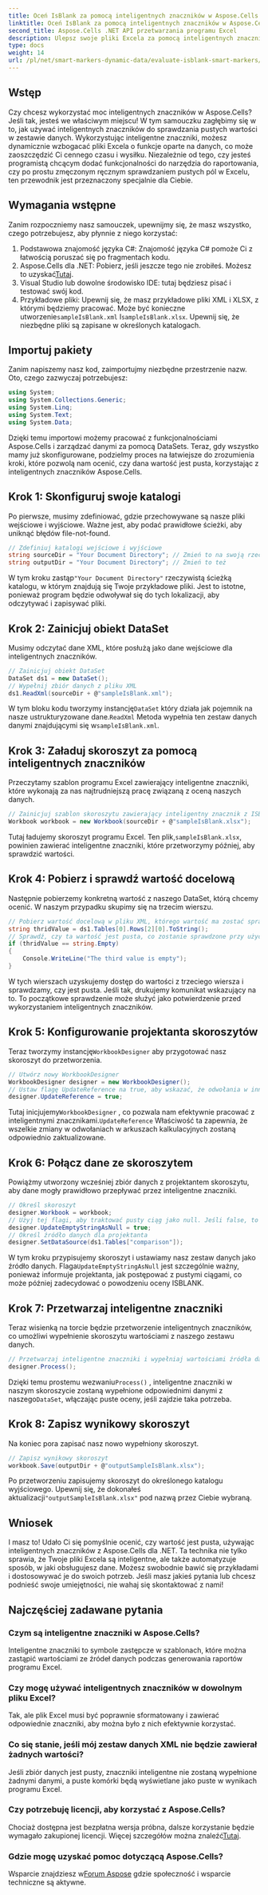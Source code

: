 ```yaml
---
title: Oceń IsBlank za pomocą inteligentnych znaczników w Aspose.Cells
linktitle: Oceń IsBlank za pomocą inteligentnych znaczników w Aspose.Cells
second_title: Aspose.Cells .NET API przetwarzania programu Excel
description: Ulepsz swoje pliki Excela za pomocą inteligentnych znaczników, aby skutecznie oceniać puste wartości za pomocą Aspose.Cells dla .NET. Dowiedz się, jak to zrobić w tym przewodniku krok po kroku.
type: docs
weight: 14
url: /pl/net/smart-markers-dynamic-data/evaluate-isblank-smart-markers/
---
```

## Wstęp
Czy chcesz wykorzystać moc inteligentnych znaczników w Aspose.Cells? Jeśli tak, jesteś we właściwym miejscu! W tym samouczku zagłębimy się w to, jak używać inteligentnych znaczników do sprawdzania pustych wartości w zestawie danych. Wykorzystując inteligentne znaczniki, możesz dynamicznie wzbogacać pliki Excela o funkcje oparte na danych, co może zaoszczędzić Ci cennego czasu i wysiłku. Niezależnie od tego, czy jesteś programistą chcącym dodać funkcjonalności do narzędzia do raportowania, czy po prostu zmęczonym ręcznym sprawdzaniem pustych pól w Excelu, ten przewodnik jest przeznaczony specjalnie dla Ciebie. 
## Wymagania wstępne
Zanim rozpoczniemy nasz samouczek, upewnijmy się, że masz wszystko, czego potrzebujesz, aby płynnie z niego korzystać:
1. Podstawowa znajomość języka C#: Znajomość języka C# pomoże Ci z łatwością poruszać się po fragmentach kodu.
2.  Aspose.Cells dla .NET: Pobierz, jeśli jeszcze tego nie zrobiłeś. Możesz to uzyskać[Tutaj](https://releases.aspose.com/cells/net/).
3. Visual Studio lub dowolne środowisko IDE: tutaj będziesz pisać i testować swój kod. 
4. Przykładowe pliki: Upewnij się, że masz przykładowe pliki XML i XLSX, z którymi będziemy pracować. Może być konieczne utworzenie`sampleIsBlank.xml` I`sampleIsBlank.xlsx`. 
Upewnij się, że niezbędne pliki są zapisane w określonych katalogach.
## Importuj pakiety
Zanim napiszemy nasz kod, zaimportujmy niezbędne przestrzenie nazw. Oto, czego zazwyczaj potrzebujesz:
```csharp
using System;
using System.Collections.Generic;
using System.Linq;
using System.Text;
using System.Data;
```
Dzięki temu importowi możemy pracować z funkcjonalnościami Aspose.Cells i zarządzać danymi za pomocą DataSets.
Teraz, gdy wszystko mamy już skonfigurowane, podzielmy proces na łatwiejsze do zrozumienia kroki, które pozwolą nam ocenić, czy dana wartość jest pusta, korzystając z inteligentnych znaczników Aspose.Cells.
## Krok 1: Skonfiguruj swoje katalogi
Po pierwsze, musimy zdefiniować, gdzie przechowywane są nasze pliki wejściowe i wyjściowe. Ważne jest, aby podać prawidłowe ścieżki, aby uniknąć błędów file-not-found.
```csharp
// Zdefiniuj katalogi wejściowe i wyjściowe
string sourceDir = "Your Document Directory"; // Zmień to na swoją rzeczywistą ścieżkę
string outputDir = "Your Document Directory"; // Zmień to też
```
 W tym kroku zastąp`"Your Document Directory"` rzeczywistą ścieżką katalogu, w którym znajdują się Twoje przykładowe pliki. Jest to istotne, ponieważ program będzie odwoływał się do tych lokalizacji, aby odczytywać i zapisywać pliki.
## Krok 2: Zainicjuj obiekt DataSet
Musimy odczytać dane XML, które posłużą jako dane wejściowe dla inteligentnych znaczników.
```csharp
// Zainicjuj obiekt DataSet
DataSet ds1 = new DataSet();
// Wypełnij zbiór danych z pliku XML
ds1.ReadXml(sourceDir + @"sampleIsBlank.xml");
```
 W tym bloku kodu tworzymy instancję`DataSet` który działa jak pojemnik na nasze ustrukturyzowane dane.`ReadXml` Metoda wypełnia ten zestaw danych danymi znajdującymi się w`sampleIsBlank.xml`.
## Krok 3: Załaduj skoroszyt za pomocą inteligentnych znaczników
Przeczytamy szablon programu Excel zawierający inteligentne znaczniki, które wykonają za nas najtrudniejszą pracę związaną z oceną naszych danych.
```csharp
// Zainicjuj szablon skoroszytu zawierający inteligentny znacznik z ISBLANK
Workbook workbook = new Workbook(sourceDir + @"sampleIsBlank.xlsx");
```
 Tutaj ładujemy skoroszyt programu Excel. Ten plik,`sampleIsBlank.xlsx`, powinien zawierać inteligentne znaczniki, które przetworzymy później, aby sprawdzić wartości.
## Krok 4: Pobierz i sprawdź wartość docelową
Następnie pobierzemy konkretną wartość z naszego DataSet, którą chcemy ocenić. W naszym przypadku skupimy się na trzecim wierszu.
```csharp
// Pobierz wartość docelową w pliku XML, którego wartość ma zostać sprawdzona
string thridValue = ds1.Tables[0].Rows[2][0].ToString();
// Sprawdź, czy ta wartość jest pusta, co zostanie sprawdzone przy użyciu ISBLANK
if (thridValue == string.Empty)
{
    Console.WriteLine("The third value is empty");
}
```
W tych wierszach uzyskujemy dostęp do wartości z trzeciego wiersza i sprawdzamy, czy jest pusta. Jeśli tak, drukujemy komunikat wskazujący na to. To początkowe sprawdzenie może służyć jako potwierdzenie przed wykorzystaniem inteligentnych znaczników.
## Krok 5: Konfigurowanie projektanta skoroszytów
 Teraz tworzymy instancję`WorkbookDesigner` aby przygotować nasz skoroszyt do przetworzenia.
```csharp
// Utwórz nowy WorkbookDesigner
WorkbookDesigner designer = new WorkbookDesigner();
// Ustaw flagę UpdateReference na true, aby wskazać, że odwołania w innych arkuszach kalkulacyjnych zostaną zaktualizowane
designer.UpdateReference = true;
```
 Tutaj inicjujemy`WorkbookDesigner` , co pozwala nam efektywnie pracować z inteligentnymi znacznikami.`UpdateReference` Właściwość ta zapewnia, że wszelkie zmiany w odwołaniach w arkuszach kalkulacyjnych zostaną odpowiednio zaktualizowane.
## Krok 6: Połącz dane ze skoroszytem
Powiążmy utworzony wcześniej zbiór danych z projektantem skoroszytu, aby dane mogły prawidłowo przepływać przez inteligentne znaczniki.
```csharp
// Określ skoroszyt
designer.Workbook = workbook;
// Użyj tej flagi, aby traktować pusty ciąg jako null. Jeśli false, to ISBLANK nie będzie działać
designer.UpdateEmptyStringAsNull = true;
// Określ źródło danych dla projektanta
designer.SetDataSource(ds1.Tables["comparison"]);
```
 W tym kroku przypisujemy skoroszyt i ustawiamy nasz zestaw danych jako źródło danych. Flaga`UpdateEmptyStringAsNull` jest szczególnie ważny, ponieważ informuje projektanta, jak postępować z pustymi ciągami, co może później zadecydować o powodzeniu oceny ISBLANK.
## Krok 7: Przetwarzaj inteligentne znaczniki
Teraz wisienką na torcie będzie przetworzenie inteligentnych znaczników, co umożliwi wypełnienie skoroszytu wartościami z naszego zestawu danych.
```csharp
// Przetwarzaj inteligentne znaczniki i wypełniaj wartościami źródła danych
designer.Process();
```
 Dzięki temu prostemu wezwaniu`Process()` , inteligentne znaczniki w naszym skoroszycie zostaną wypełnione odpowiednimi danymi z naszego`DataSet`, włączając puste oceny, jeśli zajdzie taka potrzeba.
## Krok 8: Zapisz wynikowy skoroszyt
Na koniec pora zapisać nasz nowo wypełniony skoroszyt. 
```csharp
// Zapisz wynikowy skoroszyt
workbook.Save(outputDir + @"outputSampleIsBlank.xlsx");
```
 Po przetworzeniu zapisujemy skoroszyt do określonego katalogu wyjściowego. Upewnij się, że dokonałeś aktualizacji`"outputSampleIsBlank.xlsx"` pod nazwą przez Ciebie wybraną.
## Wniosek
I masz to! Udało Ci się pomyślnie ocenić, czy wartość jest pusta, używając inteligentnych znaczników z Aspose.Cells dla .NET. Ta technika nie tylko sprawia, że Twoje pliki Excela są inteligentne, ale także automatyzuje sposób, w jaki obsługujesz dane. Możesz swobodnie bawić się przykładami i dostosowywać je do swoich potrzeb. Jeśli masz jakieś pytania lub chcesz podnieść swoje umiejętności, nie wahaj się skontaktować z nami!
## Najczęściej zadawane pytania
### Czym są inteligentne znaczniki w Aspose.Cells?
Inteligentne znaczniki to symbole zastępcze w szablonach, które można zastąpić wartościami ze źródeł danych podczas generowania raportów programu Excel.
### Czy mogę używać inteligentnych znaczników w dowolnym pliku Excel?
Tak, ale plik Excel musi być poprawnie sformatowany i zawierać odpowiednie znaczniki, aby można było z nich efektywnie korzystać.
### Co się stanie, jeśli mój zestaw danych XML nie będzie zawierał żadnych wartości?
Jeśli zbiór danych jest pusty, znaczniki inteligentne nie zostaną wypełnione żadnymi danymi, a puste komórki będą wyświetlane jako puste w wynikach programu Excel.
### Czy potrzebuję licencji, aby korzystać z Aspose.Cells?
 Chociaż dostępna jest bezpłatna wersja próbna, dalsze korzystanie będzie wymagało zakupionej licencji. Więcej szczegółów można znaleźć[Tutaj](https://purchase.aspose.com/buy).
### Gdzie mogę uzyskać pomoc dotyczącą Aspose.Cells?
 Wsparcie znajdziesz w[Forum Aspose](https://forum.aspose.com/c/cells/9) gdzie społeczność i wsparcie techniczne są aktywne.